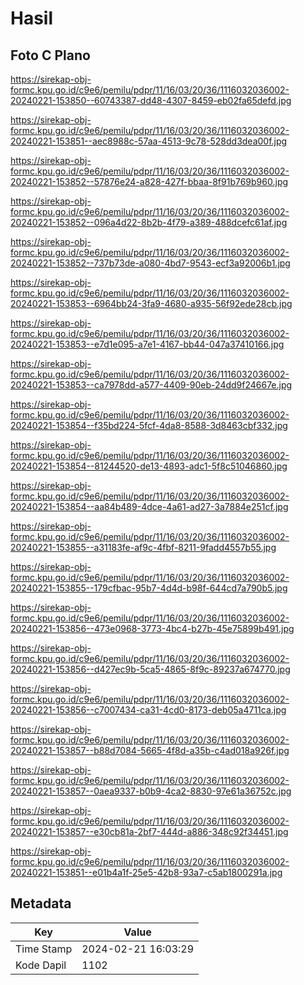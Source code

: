 # Hasil

## Foto C Plano

https://sirekap-obj-formc.kpu.go.id/c9e6/pemilu/pdpr/11/16/03/20/36/1116032036002-20240221-153850--60743387-dd48-4307-8459-eb02fa65defd.jpg

https://sirekap-obj-formc.kpu.go.id/c9e6/pemilu/pdpr/11/16/03/20/36/1116032036002-20240221-153851--aec8988c-57aa-4513-9c78-528dd3dea00f.jpg

https://sirekap-obj-formc.kpu.go.id/c9e6/pemilu/pdpr/11/16/03/20/36/1116032036002-20240221-153852--57876e24-a828-427f-bbaa-8f91b769b960.jpg

https://sirekap-obj-formc.kpu.go.id/c9e6/pemilu/pdpr/11/16/03/20/36/1116032036002-20240221-153852--096a4d22-8b2b-4f79-a389-488dcefc61af.jpg

https://sirekap-obj-formc.kpu.go.id/c9e6/pemilu/pdpr/11/16/03/20/36/1116032036002-20240221-153852--737b73de-a080-4bd7-9543-ecf3a92006b1.jpg

https://sirekap-obj-formc.kpu.go.id/c9e6/pemilu/pdpr/11/16/03/20/36/1116032036002-20240221-153853--6964bb24-3fa9-4680-a935-56f92ede28cb.jpg

https://sirekap-obj-formc.kpu.go.id/c9e6/pemilu/pdpr/11/16/03/20/36/1116032036002-20240221-153853--e7d1e095-a7e1-4167-bb44-047a37410166.jpg

https://sirekap-obj-formc.kpu.go.id/c9e6/pemilu/pdpr/11/16/03/20/36/1116032036002-20240221-153853--ca7978dd-a577-4409-90eb-24dd9f24667e.jpg

https://sirekap-obj-formc.kpu.go.id/c9e6/pemilu/pdpr/11/16/03/20/36/1116032036002-20240221-153854--f35bd224-5fcf-4da8-8588-3d8463cbf332.jpg

https://sirekap-obj-formc.kpu.go.id/c9e6/pemilu/pdpr/11/16/03/20/36/1116032036002-20240221-153854--81244520-de13-4893-adc1-5f8c51046860.jpg

https://sirekap-obj-formc.kpu.go.id/c9e6/pemilu/pdpr/11/16/03/20/36/1116032036002-20240221-153854--aa84b489-4dce-4a61-ad27-3a7884e251cf.jpg

https://sirekap-obj-formc.kpu.go.id/c9e6/pemilu/pdpr/11/16/03/20/36/1116032036002-20240221-153855--a31183fe-af9c-4fbf-8211-9fadd4557b55.jpg

https://sirekap-obj-formc.kpu.go.id/c9e6/pemilu/pdpr/11/16/03/20/36/1116032036002-20240221-153855--179cfbac-95b7-4d4d-b98f-644cd7a790b5.jpg

https://sirekap-obj-formc.kpu.go.id/c9e6/pemilu/pdpr/11/16/03/20/36/1116032036002-20240221-153856--473e0968-3773-4bc4-b27b-45e75899b491.jpg

https://sirekap-obj-formc.kpu.go.id/c9e6/pemilu/pdpr/11/16/03/20/36/1116032036002-20240221-153856--d427ec9b-5ca5-4865-8f9c-89237a674770.jpg

https://sirekap-obj-formc.kpu.go.id/c9e6/pemilu/pdpr/11/16/03/20/36/1116032036002-20240221-153856--c7007434-ca31-4cd0-8173-deb05a4711ca.jpg

https://sirekap-obj-formc.kpu.go.id/c9e6/pemilu/pdpr/11/16/03/20/36/1116032036002-20240221-153857--b88d7084-5665-4f8d-a35b-c4ad018a926f.jpg

https://sirekap-obj-formc.kpu.go.id/c9e6/pemilu/pdpr/11/16/03/20/36/1116032036002-20240221-153857--0aea9337-b0b9-4ca2-8830-97e61a36752c.jpg

https://sirekap-obj-formc.kpu.go.id/c9e6/pemilu/pdpr/11/16/03/20/36/1116032036002-20240221-153857--e30cb81a-2bf7-444d-a886-348c92f34451.jpg

https://sirekap-obj-formc.kpu.go.id/c9e6/pemilu/pdpr/11/16/03/20/36/1116032036002-20240221-153851--e01b4a1f-25e5-42b8-93a7-c5ab1800291a.jpg


## Metadata

| Key        | Value               |
| ---------- | ------------------- |
| Time Stamp | 2024-02-21 16:03:29 |
| Kode Dapil | 1102                |




